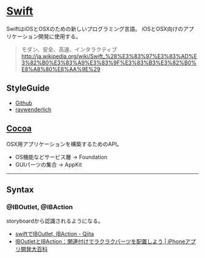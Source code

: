 # [Swift](https://developer.apple.com/swift/)

SwiftはiOSとOSXのための新しいプログラミング言語。
iOSとOSX向けのアプリケーション開発に使用する。

> モダン、安全、高速、インタラクティブ
>  http://ja.wikipedia.org/wiki/Swift_%28%E3%83%97%E3%83%AD%E3%82%B0%E3%83%A9%E3%83%9F%E3%83%B3%E3%82%B0%E8%A8%80%E8%AA%9E%29


## StyleGuide

- [Github](https://github.com/github/swift-style-guide)
- [raywenderlich](https://github.com/raywenderlich/swift-style-guide)



## [Cocoa](http://ja.wikipedia.org/wiki/Cocoa)

OSX用アプリケーションを構築するためのAPI。

- OS機能などサービス層 -> Foundation
- GUIパーツの集合 -> AppKit


---

## Syntax

### @IBOutlet, @IBAction

storyboardから認識されるようになる。

- [swiftでIBOutlet, IBAction - Qiita](http://qiita.com/jazzsasori/items/6053e1467772b7ff9783)
- [IBOutletとIBAction：関連付けでラクラクパーツを配置しよう | iPhoneアプリ開発大百科](http://iphone-app-program.com/newapp/iboutlet-and-ibaction/ibbas/)

